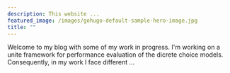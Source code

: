 ```yaml
---
description: This website ...
featured_image: /images/gohugo-default-sample-hero-image.jpg
title: ""
---
```


Welcome to my blog with some of my work in progress. 
I'm working on a unite framework for performance evaluation of the dicrete choice models. 
Consequently, in my work I face different ...
